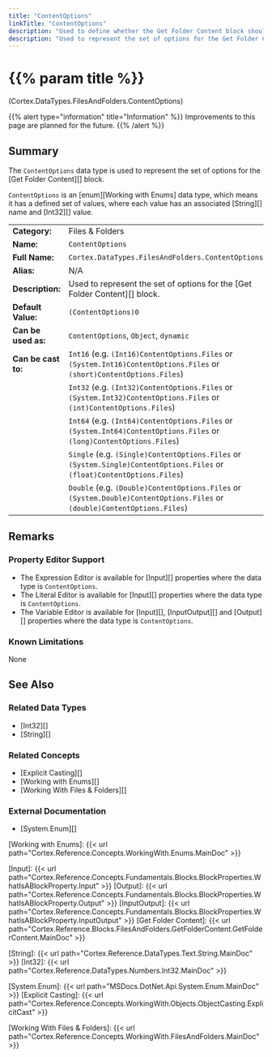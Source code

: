 ```yaml
---
title: "ContentOptions"
linkTitle: "ContentOptions"
description: "Used to define whether the Get Folder Content block should get file or folder paths."
description: "Used to represent the set of options for the Get Folder Content block."
---
```


# {{% param title %}}

<p class="namespace">(Cortex.DataTypes.FilesAndFolders.ContentOptions)</p>

{{% alert type="information" title="Information" %}} Improvements to this page are planned for the future. {{% /alert %}}

## Summary

The `ContentOptions` data type is used to represent the set of options for the [Get Folder Content][] block.

`ContentOptions` is an [enum][Working with Enums] data type, which means it has a defined set of values, where each value has an associated [String][] name and [Int32][] value.

| | |
|-|-|
| **Category:**          | Files & Folders                                                |
| **Name:**              | `ContentOptions`                                |
| **Full Name:**         | `Cortex.DataTypes.FilesAndFolders.ContentOptions`         |
| **Alias:**             | N/A                                                    |
| **Description:**       | Used to represent the set of options for the [Get Folder Content][] block. |
| **Default Value:**     | `(ContentOptions)0`                             |
| **Can be used as:**    | `ContentOptions`, `Object`, `dynamic`           |
| **Can be cast to:**    | `Int16` (e.g. `(Int16)ContentOptions.Files` or `(System.Int16)ContentOptions.Files` or `(short)ContentOptions.Files`)  |
|                        | `Int32` (e.g. `(Int32)ContentOptions.Files` or `(System.Int32)ContentOptions.Files` or `(int)ContentOptions.Files`)  |
|                        | `Int64` (e.g. `(Int64)ContentOptions.Files` or `(System.Int64)ContentOptions.Files` or `(long)ContentOptions.Files`)  |
|                        | `Single` (e.g. `(Single)ContentOptions.Files` or `(System.Single)ContentOptions.Files` or `(float)ContentOptions.Files`)  |
|                        | `Double` (e.g. `(Double)ContentOptions.Files` or `(System.Double)ContentOptions.Files` or `(double)ContentOptions.Files`)  |

## Remarks

### Property Editor Support

- The Expression Editor is available for [Input][] properties where the data type is `ContentOptions`.
- The Literal Editor is available for [Input][] properties where the data type is `ContentOptions`.
- The Variable Editor is available for [Input][], [InputOutput][] and [Output][] properties where the data type is `ContentOptions`.

### Known Limitations

None

## See Also

### Related Data Types

- [Int32][]
- [String][]

### Related Concepts

- [Explicit Casting][]
- [Working with Enums][]
- [Working With Files & Folders][]

### External Documentation

- [System.Enum][]

[Working with Enums]: {{< url path="Cortex.Reference.Concepts.WorkingWith.Enums.MainDoc" >}}

[Input]: {{< url path="Cortex.Reference.Concepts.Fundamentals.Blocks.BlockProperties.WhatIsABlockProperty.Input" >}}
[Output]: {{< url path="Cortex.Reference.Concepts.Fundamentals.Blocks.BlockProperties.WhatIsABlockProperty.Output" >}}
[InputOutput]: {{< url path="Cortex.Reference.Concepts.Fundamentals.Blocks.BlockProperties.WhatIsABlockProperty.InputOutput" >}}
[Get Folder Content]: {{< url path="Cortex.Reference.Blocks.FilesAndFolders.GetFolderContent.GetFolderContent.MainDoc" >}}

[String]: {{< url path="Cortex.Reference.DataTypes.Text.String.MainDoc" >}}
[Int32]: {{< url path="Cortex.Reference.DataTypes.Numbers.Int32.MainDoc" >}}

[System.Enum]: {{< url path="MSDocs.DotNet.Api.System.Enum.MainDoc" >}}
[Explicit Casting]: {{< url path="Cortex.Reference.Concepts.WorkingWith.Objects.ObjectCasting.ExplicitCast" >}}

[Working With Files & Folders]: {{< url path="Cortex.Reference.Concepts.WorkingWith.FilesAndFolders.MainDoc" >}}
